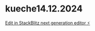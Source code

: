 # kueche14.12.2024

[Edit in StackBlitz next generation editor ⚡️](https://stackblitz.com/~/github.com/Totix777/kueche14.12.2024)